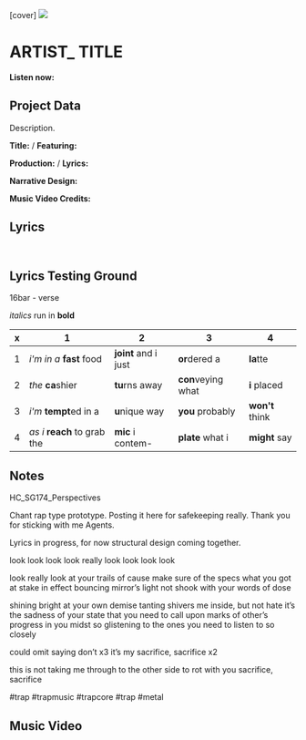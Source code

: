 [cover] ![](57175019_319474918741616_8502199518755923887_n.jpg)

# ARTIST_ TITLE

**Listen now:** 

## Project Data

Description.


**Title:**  / **Featuring:** 

**Production:**  / **Lyrics:** 

**Narrative Design:**

**Music Video Credits:**

## Lyrics

```


```

## Lyrics Testing Ground

16bar - verse

*italics* run in
**bold**

| x | 1 | 2 | 3 | 4 |
|---|---|---|---|---|
| 1 | *i'm in a* **fast** food | **joint** and i just  | **or**dered a  | **la**tte  |
| 2 | *the* **ca**shier | **tu**rns away  |  **con**veying what |  **i** placed |
| 3 | *i'm* **tempt**ed in a | **u**nique way  |  **you** probably |  **won't** think |
| 4 | *as i* **reach** to grab the |  **mic** i contem-  | **plate** what i | **might** say |

## Notes

HC_SG174_Perspectives

Chant rap type prototype. Posting it here for safekeeping really.
Thank you for sticking with me Agents.

Lyrics in progress, for now structural design coming together.

look look look
look really look
look look look

look really look at your trails of cause
make sure of the specs
what you got at stake in effect
bouncing mirror’s light
not shook with your words of dose

shining bright at your own demise
tanting shivers me inside, but not hate
it’s the sadness of your state
that you need to call upon
marks of other’s progress
in you midst so glistening to the ones
you need to listen to so closely

could omit saying don’t x3
it’s my sacrifice, sacrifice x2

this is not taking me through
to the other side to rot with you
sacrifice, sacrifice

#trap #trapmusic #trapcore #trap #metal

## Music Video
